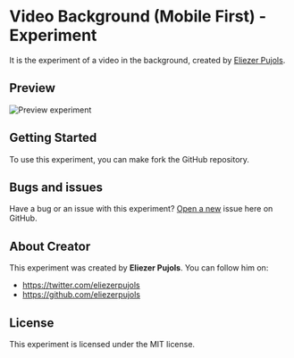 # Video Background (Mobile First) - Experiment

It is the experiment of a video in the background, created by [Eliezer Pujols](https://twitter.com/eliezerpujols).

## Preview

![Preview experiment](assets/img/preview.gif)

## Getting Started

To use this experiment, you can make fork the GitHub repository.

## Bugs and issues

Have a bug or an issue with this experiment? [Open a new](https://github.com/eliezerpujols/video-background-experiment/issues) issue here on GitHub.

## About Creator

This experiment was created by **Eliezer Pujols**. You can follow him on:
* https://twitter.com/eliezerpujols
* https://github.com/eliezerpujols

## License

This experiment is licensed under the MIT license.
